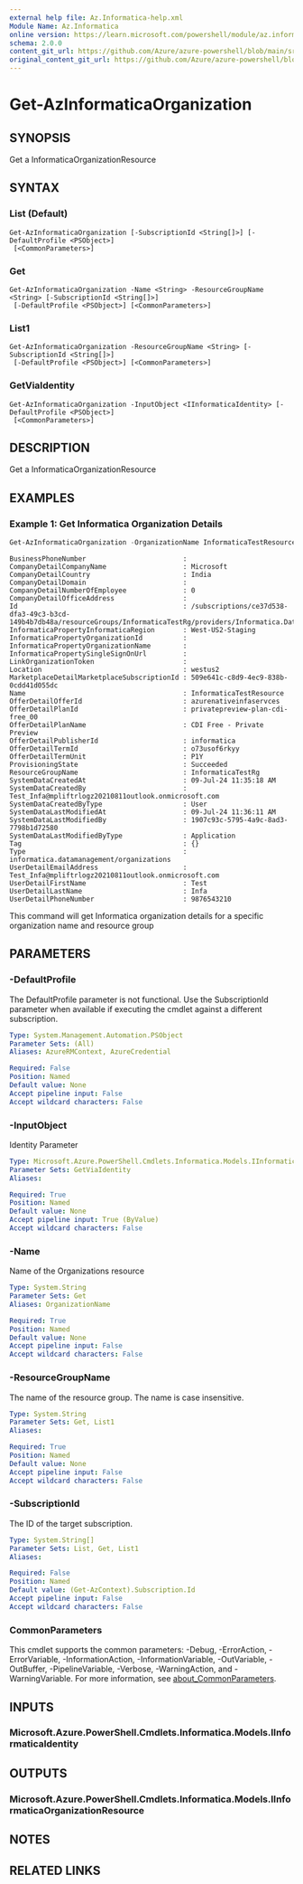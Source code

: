 ```yaml
---
external help file: Az.Informatica-help.xml
Module Name: Az.Informatica
online version: https://learn.microsoft.com/powershell/module/az.informatica/get-azinformaticaorganization
schema: 2.0.0
content_git_url: https://github.com/Azure/azure-powershell/blob/main/src/Informatica/Informatica/help/Get-AzInformaticaOrganization.md
original_content_git_url: https://github.com/Azure/azure-powershell/blob/main/src/Informatica/Informatica/help/Get-AzInformaticaOrganization.md
---
```


# Get-AzInformaticaOrganization

## SYNOPSIS
Get a InformaticaOrganizationResource

## SYNTAX

### List (Default)
```
Get-AzInformaticaOrganization [-SubscriptionId <String[]>] [-DefaultProfile <PSObject>]
 [<CommonParameters>]
```

### Get
```
Get-AzInformaticaOrganization -Name <String> -ResourceGroupName <String> [-SubscriptionId <String[]>]
 [-DefaultProfile <PSObject>] [<CommonParameters>]
```

### List1
```
Get-AzInformaticaOrganization -ResourceGroupName <String> [-SubscriptionId <String[]>]
 [-DefaultProfile <PSObject>] [<CommonParameters>]
```

### GetViaIdentity
```
Get-AzInformaticaOrganization -InputObject <IInformaticaIdentity> [-DefaultProfile <PSObject>]
 [<CommonParameters>]
```

## DESCRIPTION
Get a InformaticaOrganizationResource

## EXAMPLES

### Example 1: Get Informatica Organization Details
```powershell
Get-AzInformaticaOrganization -OrganizationName InformaticaTestResource -ResourceGroupName InformaticaTestRg
```

```output
BusinessPhoneNumber                        :
CompanyDetailCompanyName                   : Microsoft
CompanyDetailCountry                       : India
CompanyDetailDomain                        :
CompanyDetailNumberOfEmployee              : 0
CompanyDetailOfficeAddress                 :
Id                                         : /subscriptions/ce37d538-dfa3-49c3-b3cd-149b4b7db48a/resourceGroups/InformaticaTestRg/providers/Informatica.DataManagement/organizations/InformaticaTestResource
InformaticaPropertyInformaticaRegion       : West-US2-Staging
InformaticaPropertyOrganizationId          :
InformaticaPropertyOrganizationName        :
InformaticaPropertySingleSignOnUrl         :
LinkOrganizationToken                      :
Location                                   : westus2
MarketplaceDetailMarketplaceSubscriptionId : 509e641c-c8d9-4ec9-838b-0cdd41d055dc
Name                                       : InformaticaTestResource
OfferDetailOfferId                         : azurenativeinfaservces
OfferDetailPlanId                          : privatepreview-plan-cdi-free_00
OfferDetailPlanName                        : CDI Free - Private Preview
OfferDetailPublisherId                     : informatica
OfferDetailTermId                          : o73usof6rkyy
OfferDetailTermUnit                        : P1Y
ProvisioningState                          : Succeeded
ResourceGroupName                          : InformaticaTestRg
SystemDataCreatedAt                        : 09-Jul-24 11:35:18 AM
SystemDataCreatedBy                        : Test_Infa@mpliftrlogz20210811outlook.onmicrosoft.com
SystemDataCreatedByType                    : User
SystemDataLastModifiedAt                   : 09-Jul-24 11:36:11 AM
SystemDataLastModifiedBy                   : 1907c93c-5795-4a9c-8ad3-7798b1d72580
SystemDataLastModifiedByType               : Application
Tag                                        : {}
Type                                       : informatica.datamanagement/organizations
UserDetailEmailAddress                     : Test_Infa@mpliftrlogz20210811outlook.onmicrosoft.com
UserDetailFirstName                        : Test
UserDetailLastName                         : Infa
UserDetailPhoneNumber                      : 9876543210
```

This command will get Informatica organization details for a specific organization name and resource group

## PARAMETERS

### -DefaultProfile
The DefaultProfile parameter is not functional.
Use the SubscriptionId parameter when available if executing the cmdlet against a different subscription.

```yaml
Type: System.Management.Automation.PSObject
Parameter Sets: (All)
Aliases: AzureRMContext, AzureCredential

Required: False
Position: Named
Default value: None
Accept pipeline input: False
Accept wildcard characters: False
```

### -InputObject
Identity Parameter

```yaml
Type: Microsoft.Azure.PowerShell.Cmdlets.Informatica.Models.IInformaticaIdentity
Parameter Sets: GetViaIdentity
Aliases:

Required: True
Position: Named
Default value: None
Accept pipeline input: True (ByValue)
Accept wildcard characters: False
```

### -Name
Name of the Organizations resource

```yaml
Type: System.String
Parameter Sets: Get
Aliases: OrganizationName

Required: True
Position: Named
Default value: None
Accept pipeline input: False
Accept wildcard characters: False
```

### -ResourceGroupName
The name of the resource group.
The name is case insensitive.

```yaml
Type: System.String
Parameter Sets: Get, List1
Aliases:

Required: True
Position: Named
Default value: None
Accept pipeline input: False
Accept wildcard characters: False
```

### -SubscriptionId
The ID of the target subscription.

```yaml
Type: System.String[]
Parameter Sets: List, Get, List1
Aliases:

Required: False
Position: Named
Default value: (Get-AzContext).Subscription.Id
Accept pipeline input: False
Accept wildcard characters: False
```

### CommonParameters
This cmdlet supports the common parameters: -Debug, -ErrorAction, -ErrorVariable, -InformationAction, -InformationVariable, -OutVariable, -OutBuffer, -PipelineVariable, -Verbose, -WarningAction, and -WarningVariable. For more information, see [about_CommonParameters](http://go.microsoft.com/fwlink/?LinkID=113216).

## INPUTS

### Microsoft.Azure.PowerShell.Cmdlets.Informatica.Models.IInformaticaIdentity

## OUTPUTS

### Microsoft.Azure.PowerShell.Cmdlets.Informatica.Models.IInformaticaOrganizationResource

## NOTES

## RELATED LINKS
